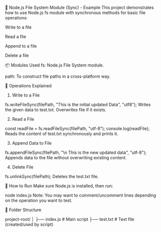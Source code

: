 📁 Node.js File System Module (Sync) - Example
This project demonstrates how to use Node.js fs module with synchronous methods for basic file operations:

Write to a file

Read a file

Append to a file

Delete a file

📦 Modules Used
fs: Node.js File System module.

path: To construct file paths in a cross-platform way.

🔧 Operations Explained
1. Write to a File

fs.writeFileSync(filePath, "This is the initial updated Data", "utf8");
Writes the given data to test.txt. Overwrites file if it exists.

2. Read a File

const readFile = fs.readFileSync(filePath, "utf-8");
console.log(readFile);
Reads the content of test.txt synchronously and prints it.

3. Append Data to File

fs.appendFileSync(filePath, "\n This is the new updated data", "utf-8");
Appends data to the file without overwriting existing content.

4. Delete File

fs.unlinkSync(filePath);
Deletes the test.txt file.

🚀 How to Run
Make sure Node.js is installed, then run:

node index.js
Note: You may want to comment/uncomment lines depending on the operation you want to test.

📁 Folder Structure

project-root/
│
├── index.js        # Main script
├── test.txt        # Text file (created/used by script)